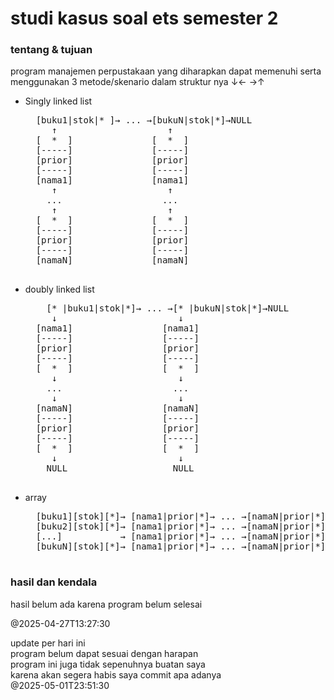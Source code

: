# studi kasus soal ets semester 2
### tentang & tujuan
program manajemen perpustakaan yang diharapkan dapat memenuhi serta menggunakan 3 metode/skenario dalam struktur nya   ↓← →↑

- Singly linked list
    <pre>
    [buku1|stok|* ]→ ... →[bukuN|stok|*]→NULL
       ↑                     ↑
    [  *  ]               [  *  ]
    [-----]               [-----]
    [prior]               [prior]
    [-----]               [-----]
    [nama1]               [nama1]
       ↑                     ↑
      ...                   ...
       ↑                     ↑
    [  *  ]               [  *  ]
    [-----]               [-----]
    [prior]               [prior]
    [-----]               [-----]
    [namaN]               [namaN]
    </pre>
- doubly linked list
    <pre>
      [* |buku1|stok|*]→ ... →[* |bukuN|stok|*]→NULL
       ↓                       ↓
    [nama1]                 [nama1]
    [-----]                 [-----]
    [prior]                 [prior]
    [-----]                 [-----]
    [  *  ]                 [  *  ]
       ↓                       ↓
      ...                     ...
       ↓                       ↓
    [namaN]                 [namaN]
    [-----]                 [-----]
    [prior]                 [prior]
    [-----]                 [-----]
    [  *  ]                 [  *  ]
       ↓                       ↓
      NULL                    NULL
    </pre>
- array
    <pre>
    [buku1][stok][*]→ [nama1|prior|*]→ ... →[namaN|prior|*]→NULL
    [buku2][stok][*]→ [nama1|prior|*]→ ... →[namaN|prior|*]→NULL
    [...]           → [nama1|prior|*]→ ... →[namaN|prior|*]→NULL
    [bukuN][stok][*]→ [nama1|prior|*]→ ... →[namaN|prior|*]→NULL
    </pre>

### hasil dan kendala
hasil belum ada karena program belum selesai<br>

@2025-04-27T13:27:30

update per hari ini<br>
program belum dapat sesuai dengan harapan<br>
program ini juga tidak sepenuhnya buatan saya<br>
karena akan segera habis saya commit apa adanya<br>
@2025-05-01T23:51:30

